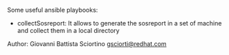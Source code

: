 Some useful ansible playbooks:
- collectSosreport: It allows to generate the sosreport in a set of machine and collect them in a local directory

Author:
Giovanni Battista Sciortino <gsciorti@redhat.com>